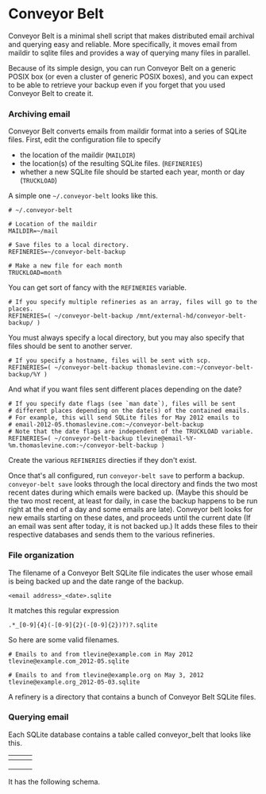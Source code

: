 Conveyor Belt
=====

Conveyor Belt is a minimal shell script that makes distributed email archival and querying easy and reliable. More specifically, it moves email from maildir to sqlite files and provides a way of querying many files in parallel.

Because of its simple design, you can run Conveyor Belt on a generic POSIX box (or even a cluster of generic POSIX boxes), and you can expect to be able to retrieve your backup even if you forget that you used Conveyor Belt to create it.

### Archiving email
Conveyor Belt converts emails from maildir format into a series of SQLite files. First, edit the configuration file to specify
* the location of the maildir (`MAILDIR`)
* the location(s) of the resulting SQLite files. (`REFINERIES`)
* whether a new SQLite file should be started each year, month or day (`TRUCKLOAD`)

A simple one `~/.conveyor-belt` looks like this.

    # ~/.conveyor-belt
    
    # Location of the maildir
    MAILDIR=~/mail
    
    # Save files to a local directory.
    REFINERIES=~/conveyor-belt-backup

    # Make a new file for each month
    TRUCKLOAD=month

You can get sort of fancy with the `REFINERIES` variable.

    # If you specify multiple refineries as an array, files will go to the places.
    REFINERIES=( ~/conveyor-belt-backup /mnt/external-hd/conveyor-belt-backup/ )

You must always specify a local directory, but you may also specify that
files should be sent to another server.

    # If you specify a hostname, files will be sent with scp.
    REFINERIES=( ~/conveyor-belt-backup thomaslevine.com:~/conveyor-belt-backup/%Y )

And what if you want files sent different places depending on the date?

    # If you specify date flags (see `man date`), files will be sent
    # different places depending on the date(s) of the contained emails.
    # For example, this will send SQLite files for May 2012 emails to
    # email-2012-05.thomaslevine.com:~/conveyor-belt-backup
    # Note that the date flags are independent of the TRUCKLOAD variable.
    REFINERIES=( ~/conveyor-belt-backup tlevine@email-%Y-%m.thomaslevine.com:~/conveyor-belt-backup )

Create the various `REFINERIES` directies if they don't exist.

Once that's all configured, run `conveyor-belt save` to perform a backup.
`conveyor-belt save` looks through the local directory and finds the two
most recent dates during which emails were backed up. (Maybe this should be the two most recent, at least for daily, in case the backup happens to be run right at the end of a day and some emails are late).
Conveyor belt looks for new emails starting on these dates, and proceeds
until the current date (If an email was sent after today, it is not backed up.) It adds these files to their respective databases and sends them
to the various refineries.

### File organization
The filename of a Conveyor Belt SQLite file indicates the user whose email is being backed up and the date range of the backup.

    <email address>_<date>.sqlite

It matches this regular expression

    .*_[0-9]{4}(-[0-9]{2}(-[0-9]{2})?)?.sqlite

So here are some valid filenames.

    # Emails to and from tlevine@example.com in May 2012
    tlevine@example.com_2012-05.sqlite

    # Emails to and from tlevine@example.org on May 3, 2012
    tlevine@example.org_2012-05-03.sqlite

A refinery is a directory that contains a bunch of Conveyor Belt SQLite files.

### Querying email

Each SQLite database contains a table called conveyor_belt that looks
like this.

<table>
  <thead>
    <tr>
      <th></th><th></th><th></th>
    </tr>
  </thead>
  <tbody>
    <tr>
      <td></td><td></td><td></td>
    </tr>
    <tr>
      <td></td><td></td><td></td>
    </tr>
    <tr>
      <td></td><td></td><td></td>
    </tr>
  </tbody>
</table>

It has the following schema.
